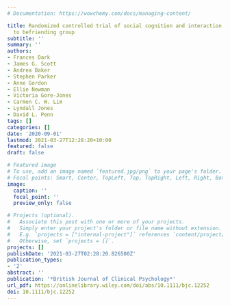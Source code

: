 ```yaml
---
# Documentation: https://wowchemy.com/docs/managing-content/

title: Randomized controlled trial of social cognition and interaction training compared
  to befriending group
subtitle: ''
summary: ''
authors:
- Frances Dark
- James G. Scott
- Andrea Baker
- Stephen Parker
- Anne Gordon
- Ellie Newman
- Victoria Gore‐Jones
- Carmen C. W. Lim
- Lyndall Jones
- David L. Penn
tags: []
categories: []
date: '2020-09-01'
lastmod: 2021-03-27T12:28:20+10:00
featured: false
draft: false

# Featured image
# To use, add an image named `featured.jpg/png` to your page's folder.
# Focal points: Smart, Center, TopLeft, Top, TopRight, Left, Right, BottomLeft, Bottom, BottomRight.
image:
  caption: ''
  focal_point: ''
  preview_only: false

# Projects (optional).
#   Associate this post with one or more of your projects.
#   Simply enter your project's folder or file name without extension.
#   E.g. `projects = ["internal-project"]` references `content/project/deep-learning/index.md`.
#   Otherwise, set `projects = []`.
projects: []
publishDate: '2021-03-27T02:28:20.826500Z'
publication_types:
- '2'
abstract: ''
publication: '*British Journal of Clinical Psychology*'
url_pdf: https://onlinelibrary.wiley.com/doi/abs/10.1111/bjc.12252
doi: 10.1111/bjc.12252
---
```

